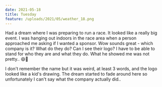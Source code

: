 ```yaml
---
date: 2021-05-18
title: Tuesday
feature: /uploads/2021/05/weather_18.png
---
```


Had a dream where I was preparing to run a race. It looked like a really big event. I was hanging out indoors in the race area when a person approached me asking if I wanted a sponsor. Wow sounds great - which company is it? What do they do? Can I see their logo? I have to be able to stand for who they are and what they do. What he showed me was not pretty.. 😄🙈

I don't remember the name but it was weird, at least 3 words, and the logo looked like a kid's drawing. The dream started to fade around here so unfortunately I can't say what the company actually did..